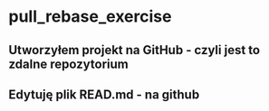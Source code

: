 # pull_rebase_exercise
## Utworzyłem projekt na GitHub - czyli jest to zdalne repozytorium 

## Edytuję plik READ.md - na github

